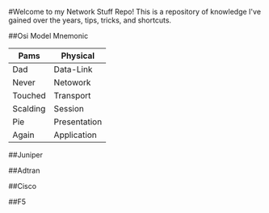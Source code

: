 #Welcome to my Network Stuff Repo!
This is a repository of knowledge I've gained over the years, tips, tricks, and shortcuts.

##Osi Model Mnemonic 

| Pams     | Physical     |
|----------|--------------|
| Dad      | Data-Link    |
| Never    | Netowork     |
| Touched  | Transport    |
| Scalding | Session      |
| Pie      | Presentation |
| Again    | Application  |


##Juniper


##Adtran

##Cisco

##F5

#